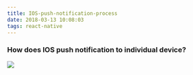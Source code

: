```yaml
---
title: IOS-push-notification-process
date: 2018-03-13 10:08:03
tags: react-native
---
```


### How does IOS push notification to individual device?

<img src="/img/ios-push.jpg" />